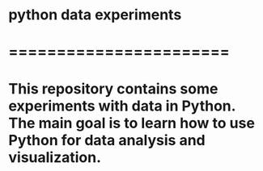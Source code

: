 # python data experiments
# =======================

# This repository contains some experiments with data in Python. The main goal is to learn how to use Python for data analysis and visualization.